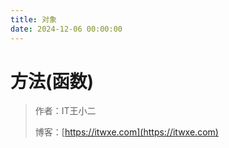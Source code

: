 ```yaml
---
title: 对象
date: 2024-12-06 00:00:00
---
```


# 方法(函数)

> 作者：IT王小二
>
> 博客：[https://itwxe.com](https://itwxe.com)